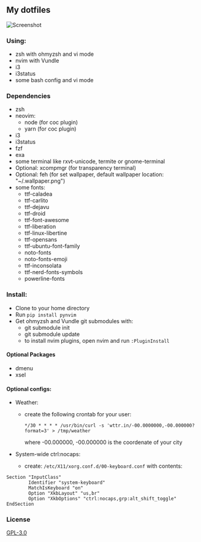 ## My dotfiles

![Screenshot](https://i.imgur.com/SAIP9KK.png)

### Using:
 * zsh with ohmyzsh and vi mode
 * nvim with Vundle
 * i3
 * i3status
 * some bash config and vi mode

### Dependencies
 * zsh
 * neovim:
    - node (for coc plugin)
    - yarn (for coc plugin)
 * i3
 * i3status
 * fzf
 * exa
 * some terminal like rxvt-unicode, termite or gnome-terminal
 * Optional: xcompmgr (for transparency terminal)
 * Optional: feh (for set wallpaper, default wallpaper location: "~/.wallpaper.png")
 * some fonts:
    - ttf-caladea
    - ttf-carlito
    - ttf-dejavu
    - ttf-droid
    - ttf-font-awesome
    - ttf-liberation
    - ttf-linux-libertine
    - ttf-opensans
    - ttf-ubuntu-font-family
    - noto-fonts
    - noto-fonts-emoji
    - ttf-inconsolata
    - ttf-nerd-fonts-symbols
    - powerline-fonts

### Install:
 * Clone to your home directory
 * Run `pip install pynvim`
 * Get ohmyzsh and Vundle git submodules with:
    - git submodule init
    - git submodule update
    - to install nvim plugins, open nvim and run `:PluginInstall`

#### Optional Packages
 * dmenu
 * xsel

#### Optional configs:
 * Weather:
    - create the following crontab for your user:

        ```crontab
        */30 * * * * /usr/bin/curl -s 'wttr.in/-00.0000000,-00.000000?format=3' > /tmp/weather
        ```
        where -00.000000, -00.000000 is the coordenate of your city

 * System-wide ctrl:nocaps:
    - create: `/etc/X11/xorg.conf.d/00-keyboard.conf` with contents:
```
Section "InputClass"
        Identifier "system-keyboard"
        MatchIsKeyboard "on"
        Option "XkbLayout" "us,br"
        Option "XkbOptions" "ctrl:nocaps,grp:alt_shift_toggle"
EndSection
```

### License
[GPL-3.0](LICENSE)
